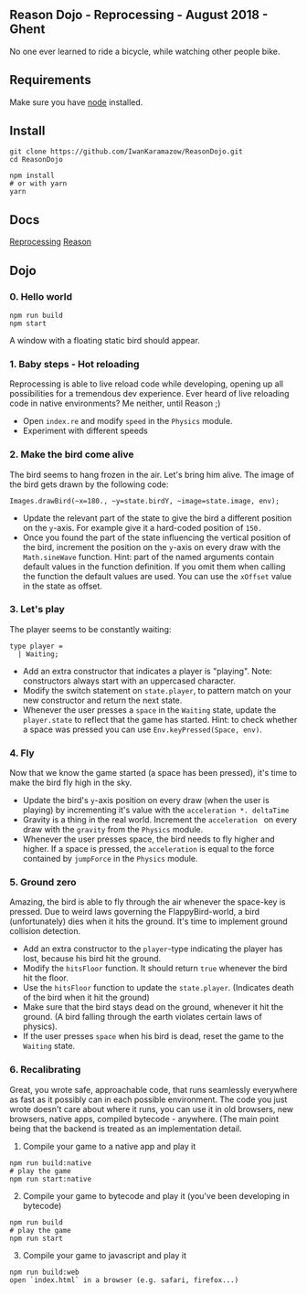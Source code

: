 Reason Dojo - Reprocessing - August 2018 - Ghent
---

No one ever learned to ride a bicycle, while watching other people bike.

## Requirements

Make sure you have [node](https://nodejs.org/en/) installed.

## Install
```
git clone https://github.com/IwanKaramazow/ReasonDojo.git
cd ReasonDojo

npm install
# or with yarn
yarn
```

## Docs
[Reprocessing](https://schmavery.github.io/reprocessing/)
[Reason](https://reasonml.github.io/docs/en/quickstart-javascript.html)

## Dojo

### 0. Hello world

```
npm run build
npm start
```
A window with a floating static bird should appear.

### 1. Baby steps - Hot reloading

Reprocessing is able to live reload code while developing, opening up all possibilities for a tremendous dev experience. Ever heard of live reloading code in native environments? Me neither, until Reason ;)

* Open `index.re` and modify `speed` in the `Physics` module.
* Experiment with different speeds

### 2. Make the bird come alive

The bird seems to hang frozen in the air. Let's bring him alive.
The image of the bird gets drawn by the following code:
```reason
Images.drawBird(~x=180., ~y=state.birdY, ~image=state.image, env);
```
* Update the relevant part of the state to give the bird a different position on the `y`-axis. For example give it a hard-coded position of `150.`
* Once you found the part of the state influencing the vertical position of the bird, increment the position on the `y`-axis on every draw with the `Math.sineWave` function. Hint: part of the named arguments contain default values in the function definition. If you omit them when calling the function the default values are used. You can use the `xOffset` value in the state as offset.

### 3. Let's play

The player seems to be constantly waiting:
```
type player =
  | Waiting;
```
* Add an extra constructor that indicates a player is "playing". Note: constructors always start with an uppercased character.
* Modify the switch statement on `state.player`, to pattern match on your new constructor and return the next state.
* Whenever the user presses a `space` in the `Waiting` state, update the `player.state` to reflect that the game has started. Hint: to check whether a space was pressed you can use `Env.keyPressed(Space, env)`.

### 4. Fly

Now that we know the game started (a space has been pressed), it's time to make the bird fly high in the sky.

* Update the bird's `y`-axis position on every draw (when the user is playing) by incrementing it's value with the `acceleration *. deltaTime`
* Gravity is a thing in the real world. Increment the `acceleration ` on every draw with the `gravity` from the `Physics` module.
* Whenever the user presses space, the bird needs to fly higher and higher. If a space is pressed, the `acceleration` is equal to the force contained by `jumpForce`  in the `Physics` module.

### 5. Ground zero

Amazing, the bird is able to fly through the air whenever the space-key is pressed. Due to weird laws governing the FlappyBird-world, a bird (unfortunately) dies when it hits the ground. It's time to implement ground collision detection.

* Add an extra constructor to the `player`-type indicating the player has lost, because his bird hit the ground.
* Modify the `hitsFloor` function. It should return `true` whenever the bird hit the floor.
* Use the `hitsFloor` function to update the `state.player`. (Indicates death of the bird when it hit the ground)
* Make sure that the bird stays dead on the ground, whenever it hit the ground. (A bird falling through the earth violates certain laws of physics).
* If the user presses `space` when his bird is dead, reset the game to the `Waiting` state.

### 6. Recalibrating

Great, you wrote safe, approachable code, that runs seamlessly everywhere as fast as it possibly can in each possible environment. The code you just wrote doesn't care about where it runs, you can use it in old browsers, new browsers, native apps, compiled bytecode - anywhere. (The main point being that the backend is treated as an implementation detail.

1. Compile your game to a native app and play it
```
npm run build:native
# play the game
npm run start:native
```

2. Compile your game to bytecode and play it (you've been developing in bytecode)
```
npm run build
# play the game
npm run start
```

3. Compile your game to javascript and play it
```
npm run build:web
open `index.html` in a browser (e.g. safari, firefox...)
```








